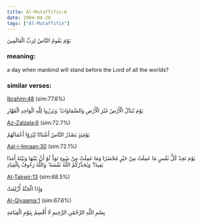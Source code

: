 ```yaml
---
title: Al-Mutaffifin:6
date: 2004-04-20
tags: ["Al-Mutaffifin"]
---
```

يَوْمَ يَقُومُ النَّاسُ لِرَبِّ الْعَالَمِينَ
### meaning: 
a day when mankind will stand before the Lord of all the worlds?
### similar verses: 

[Ibrahim:48](/14/48) (sim:77.6%)

يَوْمَ تُبَدَّلُ الْأَرْضُ غَيْرَ الْأَرْضِ وَالسَّمَاوَاتُ ۖ وَبَرَزُوا لِلَّهِ الْوَاحِدِ الْقَهَّارِ

[Az-Zalzala:6](/99/6) (sim:72.7%)

يَوْمَئِذٍ يَصْدُرُ النَّاسُ أَشْتَاتًا لِيُرَوْا أَعْمَالَهُمْ

[Aal-i-Imraan:30](/3/30) (sim:72.1%)

يَوْمَ تَجِدُ كُلُّ نَفْسٍ مَا عَمِلَتْ مِنْ خَيْرٍ مُحْضَرًا وَمَا عَمِلَتْ مِنْ سُوءٍ تَوَدُّ لَوْ أَنَّ بَيْنَهَا وَبَيْنَهُ أَمَدًا بَعِيدًا ۗ وَيُحَذِّرُكُمُ اللَّهُ نَفْسَهُ ۗ وَاللَّهُ رَءُوفٌ بِالْعِبَادِ

[At-Takwir:13](/81/13) (sim:68.5%)

وَإِذَا الْجَنَّةُ أُزْلِفَتْ

[Al-Qiyaama:1](/75/1) (sim:67.6%)

بِسْمِ اللَّهِ الرَّحْمَٰنِ الرَّحِيمِ لَا أُقْسِمُ بِيَوْمِ الْقِيَامَةِ
